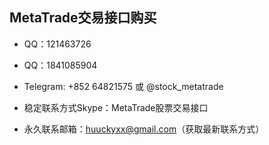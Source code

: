 ## MetaTrade交易接口购买
- QQ：121463726

- QQ：1841085904

- Telegram: +852 64821575 或 @stock_metatrade

- 稳定联系方式Skype：MetaTrade股票交易接口

- 永久联系邮箱：huuckyxx@gmail.com（获取最新联系方式）
